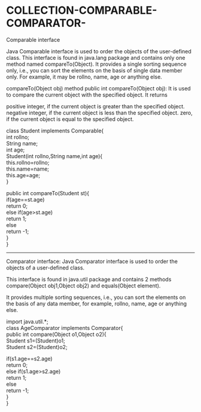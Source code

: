 # COLLECTION-COMPARABLE-COMPARATOR-



Comparable interface 

Java Comparable interface is used to order the objects of the user-defined class. This interface is found in java.lang package and contains only one method named compareTo(Object). It provides a single sorting sequence only, i.e., you can sort the elements on the basis of single data member only. For example, it may be rollno, name, age or anything else.

compareTo(Object obj) method
public int compareTo(Object obj): It is used to compare the current object with the specified object. It returns

positive integer, if the current object is greater than the specified object.
negative integer, if the current object is less than the specified object.
zero, if the current object is equal to the specified object.

class Student implements Comparable<Student>{  
int rollno;  
String name;  
int age;  
Student(int rollno,String name,int age){  
this.rollno=rollno;  
this.name=name;  
this.age=age;  
}  
  
public int compareTo(Student st){  
if(age==st.age)  
return 0;  
else if(age>st.age)  
return 1;  
else  
return -1;  
}  
}  
  
---------------------------------------------------------------------------------
  Comparator interface:   Java Comparator interface is used to order the objects of a user-defined class.

This interface is found in java.util package and contains 2 methods compare(Object obj1,Object obj2) and equals(Object element).

It provides multiple sorting sequences, i.e., you can sort the elements on the basis of any data member, for example, rollno, name, age or anything else.
  
  
  import java.util.*;  
class AgeComparator implements Comparator{  
public int compare(Object o1,Object o2){  
Student s1=(Student)o1;  
Student s2=(Student)o2;  
  
if(s1.age==s2.age)  
return 0;  
else if(s1.age>s2.age)  
return 1;  
else  
return -1;  
}  
} 
